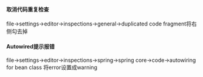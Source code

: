 #### 取消代码重复检查
file->settings->editor->inspections->general->duplicated code fragment将右侧勾去掉
#### Autowired提示报错
file->settings->editor->inspections->spring->spring core->code->autowiring for bean class 将error设置成warning
